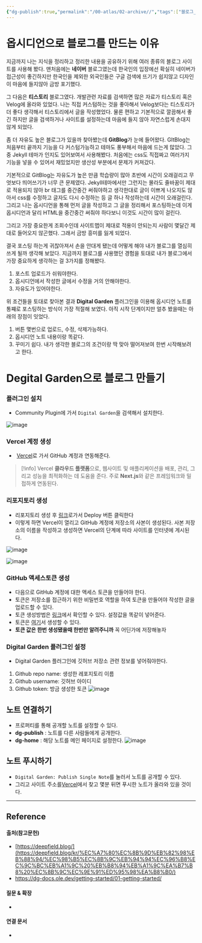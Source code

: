 ```yaml
---
{"dg-publish":true,"permalink":"/00-atlas/02-archive//","tags":["블로그_Blog","옵시디언_Obsidian","글쓰기_Writing","gardenEntry"]}
---
```



# 옵시디언으로 블로그를 만드는 이유
지금까지 나는 지식을 정리하고 정리한 내용을 공유하기 위해 여러 종류의 블로그 사이트를 사용해 봤다.
맨처음에는 **네이버** 블로그였는데 한국인의 입장에선 확실히 네이버가 접근성이 좋긴하지만 한국인을 제외한 외국인들은 구글 검색에 뜨기가 쉽지않고 디자인이 마음에 들지않아 금방 포기했다.

그 다음은 **티스토리** 블로그였다. 개발관련 자료를 검색하면 많은 자료가 티스토리 혹은 Velog에 올라와 있었다. 나는 직접 커스텀하는 것을 좋아해서 Velog보다는 티스토리가 더 좋다 생각해서 티스토리에서 글을 작성했었다.
물론 편하고 기본적으로 깔끔해서 좋긴 하지만 글을 검색하거나 사이트를 설정하는데 마음에 들지 않아 자연스럽게 손대지 않게 되었다.

좀 더 자유도 높은 블로그가 있을까 찾아봤는데 **GitBlog**가 눈에 들어왔다.
GItBlog는 처음부터 끝까지 기능을 다 커스텀가능하고 테마도 풍부해서 마음에 드는게 많았다. 그 중 Jekyll 테마가 인지도 있어보여서 사용해봤다. 처음에는 css도 직접짜고 여러가지 기능을 넣을 수 있어서 재밌었지만 생산성 부분에서 문제가 커져갔다.

기본적으로 GitBlog는 자유도가 높은 만큼 학습량이 많아 초반에 시간이 오래걸리고 무엇보다 띄어쓰기가 너무 큰 문제였다. Jekyll테마에서만 그런지는 몰라도 줄바꿈이 제대로 적용되지 않아 br 태그를 중간중간 써줘야하고 생각한대로 글이 이쁘게 나오지도 않아서 css를 수정하고 글자도 다시 수정하는 등 글 하나 작성하는데 시간이 오래걸린다. 그리고 나는 옵시디언을 통해 먼저 글을 작성하고 그 글을 정리해서 포스팅하는데 이게 옵시디언과 달리 HTML을 중간중간 써줘야 하다보니 이것도 시간이 많이 걸린다.

그리고 가장 중요한게 조회수인데 사이트맵이 제대로 적용이 안되는지 사람이 몇달간 제대로 들어오지 않곤했다. 그래서 금방 흥미를 잃게 되었다.

결국 포스팅 하는게 귀찮아져서 손을 안대게 됐는데 어떻게 해야 내가 블로그를 열심히 쓰게 될까 생각해 보았다.
지금까지 블로그를 사용했던 경험을 토대로 내가 블로그에서 가장 중요하게 생각하는 걸 3가지를 정해봤다.
1. 포스트 업로드가 쉬워야한다.
2. 옵시디언에서 작성한 글에서 수정을 거의 안해야한다.
3. 자유도가 있어야한다.

위 조건들을 토대로 찾아본 결과 **Digital Garden** 플러그인을 이용해 옵시디언 노트를 통쨰로 포스팅하는 방식이 가장 적절해 보였다. 아직 시작 단계이지만 얼추 봤을때는 아래의 장점이 잇었다.
1. 버튼 몇번으로 업로드, 수정, 삭제가능하다.
2. 옵시디언 노트 내용이랑 똑같다.
3. 꾸미기 쉽다.
내가 생각한 블로그의 조건이랑 딱 맞아 떨어져보여 한번 시작해보려고 한다.

# Degital Garden으로 블로그 만들기
### 플러그인 설치
- Community Plugin에 가서 `Digital Garden`을 검색해서 설치한다.

![image](https://github.com/user-attachments/assets/3949101f-9e1d-4715-aab9-d6f718819783)

### Vercel 계정 생성
-  [Vercel](https://github.com/signup)로 가서 GitHub 계정과 연동해준다.

> [!info] Vercel
> **클라우드 플랫폼**으로, 웹사이트 및 애플리케이션을 배포, 관리, 그리고 성능을 최적화하는 데 도움을 준다. 
> 주로 **Next.js**와 같은 프레임워크와 밀접하게 연동된다.
### 리포지토리 생성
- 리포지토리 생성 후 [링크](https://github.com/oleeskild/digitalgarden)로가서 Deploy 버튼 클릭한다
- 이렇게 하면 Vercel이 열리고 GitHub 계정에 저장소의 사본이 생성된다. 사본 저장소의 이름을 작성하고 생성하면 Vercel의 단계에 따라 사이트를 인터넷에 게시된다.

![image](https://github.com/user-attachments/assets/8b371813-b355-4c2c-abe4-247c78591a32)

![image](https://github.com/user-attachments/assets/fa8421f8-0d56-40f9-b1e0-410121ab0f18)

### GitHub 액세스토큰 생성
- 다음으로 GitHub 계정에 대한 액세스 토큰을 만들어야 한다.
- 토큰은 저장소를 접근하기 위한 비밀번호 역할을 하여 토큰을 만들어야 작성한 글을 업로드할 수 있다.
- 토큰 생성방법은  [링크](https://dg-docs.ole.dev/advanced/fine-grained-access-token/)에서 확인할 수 있다. 설정값을 똑같이 넣어준다.
- 토큰은 [여기](https://github.com/settings/tokens/new?scopes=repo)서 생성할 수 있다. 
- **토큰 값은 한번 생성됐을때 한번만 알려주니까** 꼭 어딘가에 저장해놓자

### Digital Garden 플러그인 설정
- Digital Garden 플러그인에 깃허브 저장소 관련 정보를 넣어줘야한다.
1. Github repo name: 생성한 레포지토리 이름
2. Github username: 깃허브 아이디
3. Github token: 방금 생성한 토큰
![image](https://github.com/user-attachments/assets/47e4cadc-92f5-4432-813a-73bc23b0c3f7)

## 노트 연결하기
- 프로퍼티를 통해 공개할 노트를 설정할 수 있다.
- **dg-publish** : 노트를 다른 사람들에게 공개한다.
- **dg-home** : 해당 노트를 메인 페이지로 설정한다.
![image](https://github.com/user-attachments/assets/ceb39f0c-4d75-41d1-bdf8-6a314375053d)

## 노트 푸시하기
- `Digital Garden: Publish Single Note`를 눌러서 노트를 공개할 수 있다.
- 그리고 사이트 주소를[Vercel](https://vercel.com/dashboard)에서 찾고 몇분 뒤면 푸시한 노트가 올라와 있을 것이다.



---
## Reference
#### 출처(참고문헌)
- [https://deepfield.blog/](https://deepfield.blog/kr/%EC%A7%80%EC%8B%9D%EB%82%98%EB%88%94/%EC%98%B5%EC%8B%9C%EB%94%94%EC%96%B8%EC%9C%BC%EB%A1%9C%20%EB%B8%94%EB%A1%9C%EA%B7%B8%20%EC%8B%9C%EC%9E%91%ED%95%98%EA%B8%B0/)
- https://dg-docs.ole.dev/getting-started/01-getting-started/
#### 질문 & 확장
- 

#### 연결 문서
- 
